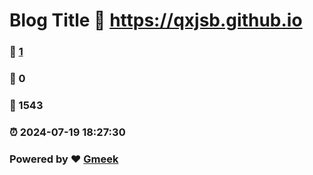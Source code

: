 # Blog Title :link: https://qxjsb.github.io 
### :page_facing_up: [1](https://qxjsb.github.io/tag.html) 
### :speech_balloon: 0 
### :hibiscus: 1543 
### :alarm_clock: 2024-07-19 18:27:30 
### Powered by :heart: [Gmeek](https://github.com/Meekdai/Gmeek)
